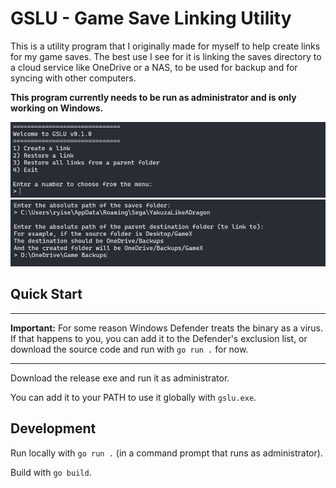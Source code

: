 # GSLU - Game Save Linking Utility

This is a utility program that I originally made for myself to help create links for my game saves. The best use I see for it is linking the saves directory to a cloud service like OneDrive or a NAS, to be used for backup and for syncing with other computers.

**This program currently needs to be run as administrator and is only working on Windows.**

![Demo](assets/demo1.png)
![Demo](assets/demo2.png)

## Quick Start

---

**Important:** For some reason Windows Defender treats the binary as a virus. If that happens to you, you can add it to the Defender's exclusion list, or download the source code and run with `go run .` for now.

---

Download the release exe and run it as administrator.

You can add it to your PATH to use it globally with `gslu.exe`.

## Development

Run locally with `go run .` (in a command prompt that runs as administrator).

Build with `go build`.
